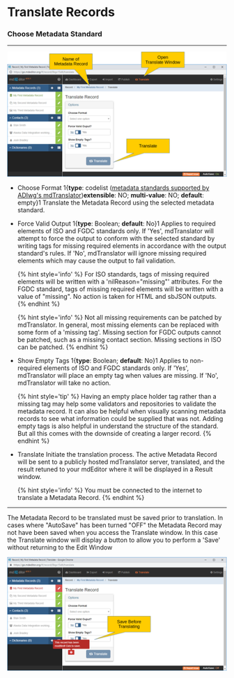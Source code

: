 # Translate Records 
### Choose Metadata Standard
---

![Translate Window](/assets/reference/translate/translate.png)

* <span class="md-element">Choose Format</span> <i class="fa fa-asterisk required" title="Required"> </i> 1{**type**: codelist ([metadata standards supported by ADIwg's mdTranslator](https://mdtranslator.adiwg.org/api/writers))**extensible**: NO; **multi-value**: NO; **default**: empty}1 Translate the <span class="md-panel">Metadata Record</span> using the selected metadata standard.   

* <span class="md-element">Force Valid Output</span> 1{**type**: Boolean; **default**: No}1  Applies to required elements of ISO and FGDC standards only.  If 'Yes', mdTranslator will attempt to force the output to conform with the selected standard by writing tags for missing required elements in accordance with the output standard's rules.  If 'No', mdTranslator will ignore missing required elements which may cause the output to fail validation.  

  {% hint style='info' %}
  For ISO standards, tags of missing required elements will be written with a 'nilReason="missing"' attributes.  For the FGDC standard, tags of missing required elements will be written with a value of "missing".  No action is taken for HTML and sbJSON outputs.
  {% endhint %} 
  
  {% hint style='info' %}
  Not all missing requirements can be patched by mdTranslator.  In general, most missing elements can be replaced with some form of a 'missing tag'.  Missing section for FGDC outputs cannot be patched, such as a missing contact section.  Missing sections in ISO can be patched.
  {% endhint %}

* <span class="md-element">Show Empty Tags</span> 1{**type**: Boolean; **default**: No}1  Applies to non-required elements of ISO and FGDC standards only.  If 'Yes', mdTranslator will place an empty tag when values are missing.  If 'No', mdTranslator will take no action.  

  {% hint style='tip' %}
  Having an empty place holder tag rather than a missing tag may help some validators and repositories to validate the metadata record.  It can also be helpful when visually scanning metadata records to see what information could be supplied that was not.  Adding empty tags is also helpful in understand the structure of the standard.  But all this comes with the downside of creating a larger record.
  {% endhint %}
  
* <span class="btn btn-primary btn-sm"> <i class="fa fa-retweet"> </i> Translate</span> Initiate the translation process.  The active <span class="md-panel">Metadata Record</span> will be sent to a publicly hosted mdTranslator server, translated, and the result retuned to your mdEditor where it will be displayed in a <span class="md-window">Result</span> window. 

  {% hint style='info' %}
  You must be connected to the internet to translate a <span class="md-panel">Metadata Record</span>. 
  {% endhint %}
  
---

The <span class="md-panel">Metadata Record</span> to be translated must be saved prior to translation.  In cases where "AutoSave" has been turned "OFF" the <span class="md-panel">Metadata Record</span> may not have been saved when you access the <span class="md-window">Translate</span> window.  In this case the <span class="md-window">Translate</span> window will display a <span class="btn btn-danger btn-xs"> <i class="fa fa-exclamation-circle"> </i> </span> button to allow you to perform a 'Save' without returning to the <span class="md-window">Edit Window</span>

![Translate Window](/assets/reference/translate/translate-save.png)
